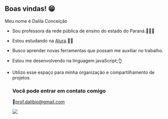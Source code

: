 ## Boas vindas! 😁

Meu nome é Dalila Conceição

- Sou professora da rede pública de ensino do estado do Paraná.👩🏽‍🏫
- Estou estudando na [Alura](https://www.alura.com.br).👩‍🎓
- Busco aprender novas ferramentas que possam me auxiliar no trabalho.
- Estou me desenvolvendo na linguagem javaScript;👌
- Utilizo esse espaço para minha organização e compartilhamento de projetos.

  ### Você pode entrar em contato comigo
  📧prof.dalibio@gmail.com

  ![](https://media1.tenor.com/m/dEfkgDsugLIAAAAC/thumbs-up-baby.gif)
  
